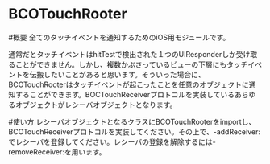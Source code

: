 BCOTouchRooter
==============

#概要
全てのタッチイベントを通知するためのiOS用モジュールです。

通常だとタッチイベントはhitTestで検出された１つのUIResponderしか受け取ることができません。しかし、複数かぶさっているビューの下層にもタッチイベントを伝搬したいことがあると思います。そういった場合に、BCOTouchRooterはタッチイベントが起こったことを任意のオブジェクトに通知することができます。BOCTouchReceiverプロトコルを実装しているあらゆるオブジェクトがレシーバオブジェクトとなります。

#使い方
レシーバオブジェクトとなるクラスにBCOTouchRooterをimportし、BCOTouchReceiverプロトコルを実装してください。その上で、-addReceiver:でレシーバを登録してください。レシーバの登録を解除するには-removeReceiver:を用います。
